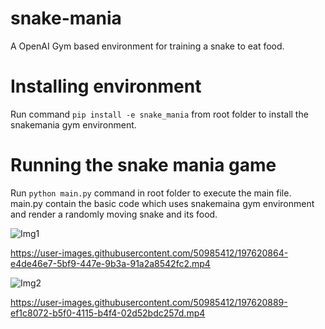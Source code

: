 # snake-mania
A OpenAI Gym based environment for training a snake to eat food.

# Installing environment

Run command <code>pip install -e snake_mania</code> from root folder to install the snakemania gym environment.

# Running the snake mania game

Run <code>python main.py</code> command in root folder to execute the main file.  
main.py contain the basic code which uses snakemaina gym environment and render a randomly moving snake and its food.


![Img1](https://user-images.githubusercontent.com/50985412/197620849-7581f42f-0777-41c7-ad21-0509803d9fb5.png)


https://user-images.githubusercontent.com/50985412/197620864-e4de46e7-5bf9-447e-9b3a-91a2a8542fc2.mp4

![Img2](https://user-images.githubusercontent.com/50985412/197620873-516d58ee-3031-405b-8911-4b0ff4c7cef3.png)


https://user-images.githubusercontent.com/50985412/197620889-ef1c8072-b5f0-4115-b4f4-02d52bdc257d.mp4

